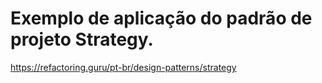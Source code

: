 # Exemplo de aplicação do padrão de projeto Strategy.
 
https://refactoring.guru/pt-br/design-patterns/strategy